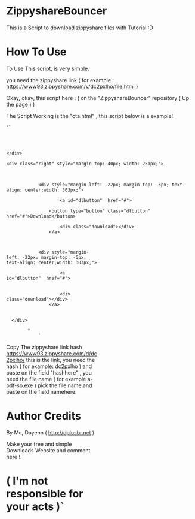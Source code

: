 # ZippyshareBouncer
This is a Script to download zippyshare files with Tutorial :D

# How To Use
To Use This script, is very simple.

you need the zippyshare link ( for example : https://www93.zippyshare.com/v/dc2pxlho/file.html )

Okay, okay, this script here : ( on the "ZippyshareBouncer" repository ( Up the page ) )

The Script Working is the "cta.html" , this script below is a example!

"`<div>
</div>
        </div>
        <div style="width: 700px; height: 25px; margin-top: 4px; margin-left: -2px;">
            <div class="addthis_sharing_toolbox"></div>
            <script type="text/javascript" src="//s7.addthis.com/js/300/addthis_widget.js#pubid=ra-4d7009770839a69f" async="async"></script>
        </div>

    </div>
    
    <div class="right" style="margin-top: 40px; width: 251px;">
        
            
            
                <div style="margin-left: -22px; margin-top: -5px; text-align: center;width: 303px;">
                    
                        <a id="dlbutton"  href="#">

                    <button type="button" class="dlbutton" href="#">Download</button>
                    
                        <div class="download"></div>
                    </a>
                    
                    
                        



<script type="text/javascript">
    document.getElementById('dlbutton').href = "/d/hashhere/" + (507026 % 51245 + 507026 % 913) + "/namehere";


    if (document.getElementById('fimage')) {
        document.getElementById('fimage').href = "/i/hashhere/" + (507026 % 51245 + 507026 % 913) + "/namehere";
    }
</script>
<div class="right" style="margin-top: 40px; width: 251px;">
        
            
            
                <div style="margin-left: -22px; margin-top: -5px; text-align: center;width: 303px;">
                    
                        <a id="dlbutton"  href="#">
                    
                    
                        <div class="download"></div>
                    </a>
                    
                    
      </div>                  



<script type="text/javascript">
    document.getElementById('dlbutton').href = "https://www93.zippyshare.com/d/hashhere/" + (507026 % 51245 + 507026 % 913) + "/namehere";
    if (document.getElementById('fimage')) {
        document.getElementById('fimage').href = "https://www93.zippyshare.com/i/hashhere/" + (507026 % 51245 + 507026 % 913) + "/namehere";
    }
</script>
            
            "
                `
            
            
            
            
 Copy The zippyshare link hash https://www93.zippyshare.com/d/dc2pxlho/ this is the link, you need the hash ( for example:  dc2pxlho ) and paste on the field "hashhere" , you need the file name ( for example a-pdf-so.exe ) pick the file name and paste on the field namehere.
 
 # Author Credits
 
 By Me, Dayenn ( http://dplusbr.net ) 
 
 Make your free and simple Downloads Website and comment here !.
 
 #  ( I'm not responsible for your acts )`
